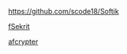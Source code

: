 https://github.com/scode18/Softik

[fSekrit](https://www.dcmembers.com/f0dder/download/fsekrit/)

[afcrypter](http://afcrypter.eu5.org/)
